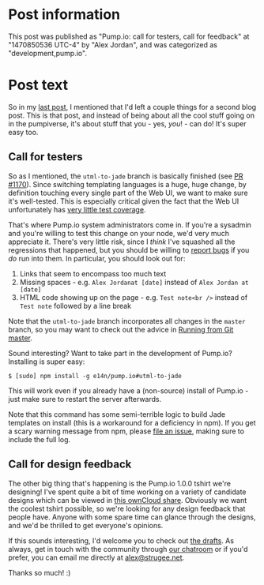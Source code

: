 # Post information

This post was published as "Pump.io: call for testers, call for feedback" at "1470850536 UTC-4" by "Alex Jordan", and was categorized as "development,pump.io".

# Post text

So in my [last post][1], I mentioned that I'd left a couple things for a second blog post. This is that post, and instead of being about all the cool stuff going on in the pumpiverse, it's about stuff that you - yes, _you_! - can do! It's super easy too.

## Call for testers

So as I mentioned, the `utml-to-jade` branch is basically finished (see [PR #1170][2]). Since switching templating languages is a huge, huge change, by definition touching every single part of the Web UI, we want to make sure it's well-tested. This is especially critical given the fact that the Web UI unfortunately has [very little test coverage][3].

That's where Pump.io system administrators come in. If you're a sysadmin and you're willing to test this change on your node, we'd very much appreciate it. There's very little risk, since I _think_ I've squashed all the regressions that happened, but you should be willing to [report bugs][5] if you _do_ run into them. In particular, you should look out for:

1. Links that seem to encompass too much text
2. Missing spaces - e.g. `Alex Jordanat [date]` instead of `Alex Jordan at [date]`
3. HTML code showing up on the page - e.g. `Test note<br />` instead of `Test note` followed by a line break

Note that the `utml-to-jade` branch incorporates all changes in the `master` branch, so you may want to check out the advice in [Running from Git master][4].

Sound interesting? Want to take part in the development of Pump.io? Installing is super easy:

    $ [sudo] npm install -g e14n/pump.io#utml-to-jade

This will work even if you already have a (non-source) install of Pump.io - just make sure to restart the server afterwards.

Note that this command has some semi-terrible logic to build Jade templates on install (this is a workaround for a deficiency in npm). If you get a scary warning message from npm, please [file an issue][5], making sure to include the full log.

## Call for design feedback

The other big thing that's happening is the Pump.io 1.0.0 tshirt we're designing! I've spent quite a bit of time working on a variety of candidate designs which can be viewed in [this ownCloud share][6]. Obviously we want the coolest tshirt possible, so we're looking for any design feedback that people have. Anyone with some spare time can glance through the designs, and we'd be thrilled to get everyone's opinions.

If this sounds interesting, I'd welcome you to check out [the drafts][6]. As always, get in touch with the community through [our chatroom][7] or if you'd prefer, you can email me directly at [alex@strugee.net][8].

Thanks so much! :)

 [1]: https://strugee.net/blog/2016/08/new-stuff-in-pump.io
 [2]: https://github.com/e14n/pump.io/pull/1170
 [3]: https://github.com/e14n/pump.io/issues/147
 [4]: https://github.com/e14n/pump.io/wiki/Running-from-git-master
 [5]: https://github.com/e14n/pump.io/issues
 [6]: https://cloud.strugee.net/index.php/s/Ymw2RAdxyFZuuwu
 [7]: https://github.com/e14n/pump.io/wiki/Community#community-accounts-communication
 [8]: mailto:alex@strugee.net
